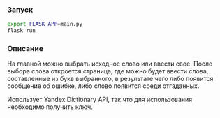  ### Запуск
```sh
export FLASK_APP=main.py
flask run
```
### Описание
На главной можно выбрать исходное слово или ввести свое.
После выбора слова откроется страница, где можно будет ввести слова, составленные из букв выбранного, в результате чего либо появится сообщение об ошибке, либо слово появится среди отгаданных. 

Использует Yandex Dictionary API, так что для использования необходимо получить ключ.
